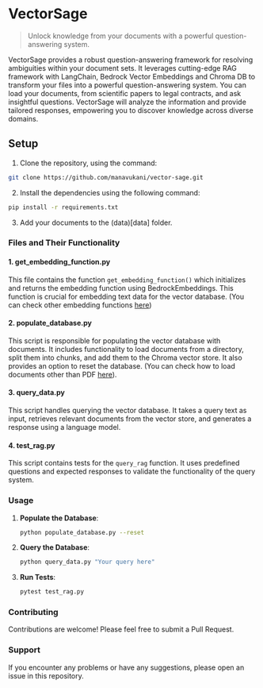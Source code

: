 # VectorSage

> Unlock knowledge from your documents with a powerful question-answering system.

VectorSage provides a robust question-answering framework for resolving ambiguities within your document sets. It leverages cutting-edge RAG framework with LangChain, Bedrock Vector Embeddings and Chroma DB to transform your files into a powerful question-answering system. You can load your documents, from scientific papers to legal contracts, and ask insightful questions. VectorSage will analyze the information and provide tailored responses, empowering you to discover knowledge across diverse domains.

## Setup

1. Clone the repository, using the command:
``` bash
git clone https://github.com/manavukani/vector-sage.git
```

2. Install the dependencies using the following command:
```bash
pip install -r requirements.txt
```

3. Add your documents to the (data)[data] folder.


### Files and Their Functionality

#### 1. get_embedding_function.py
This file contains the function `get_embedding_function()` which initializes and returns the embedding function using BedrockEmbeddings. This function is crucial for embedding text data for the vector database. (You can check other embedding functions [here](https://python.langchain.com/v0.1/docs/integrations/text_embedding/))

#### 2. populate_database.py
This script is responsible for populating the vector database with documents. It includes functionality to load documents from a directory, split them into chunks, and add them to the Chroma vector store. It also provides an option to reset the database. (You can check how to load documents other than PDF [here](https://python.langchain.com/v0.1/docs/modules/data_connection/document_loaders/pdf/)).

#### 3. query_data.py
This script handles querying the vector database. It takes a query text as input, retrieves relevant documents from the vector store, and generates a response using a language model.


#### 4. test_rag.py
This script contains tests for the `query_rag` function. It uses predefined questions and expected responses to validate the functionality of the query system.

### Usage

1. **Populate the Database**:
   ```bash
   python populate_database.py --reset
   ```

2. **Query the Database**:
   ```bash
   python query_data.py "Your query here"
   ```

3. **Run Tests**:
   ```bash
   pytest test_rag.py
   ```


### Contributing
Contributions are welcome! Please feel free to submit a Pull Request.

### Support
If you encounter any problems or have any suggestions, please open an issue in this repository.

